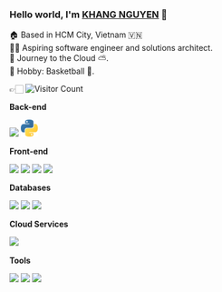 ### Hello world, I'm [KHANG NGUYEN](https://github.com/bluishfluid666) 👋

🏠 Based in HCM City, Vietnam 🇻🇳 <br/>
👨‍💻 Aspiring software engineer and solutions architect.<br/>
🚀 Journey to the Cloud ⛅️.<br/>
🌱 Hobby: Basketball 🏀.<br/>

👉🏻 ![Visitor Count](https://profile-counter.glitch.me/bluishfluid666/count.svg)

**Back-end**

<code><img height="30" src="https://raw.githubusercontent.com/bluishfluid666/bluishfluid666/master/images/ruby.png"></code>
<code><img height="30" src="https://raw.githubusercontent.com/bluishfluid666/bluishfluid666/master/images/python.png"></code>

**Front-end**

<code><img height="30" src="https://raw.githubusercontent.com/bluishfluid666/bluishfluid666/master/images/html.png"></code>
<code><img height="30" src="https://raw.githubusercontent.com/bluishfluid666/bluishfluid666/master/images/css3.png"></code>
<code><img height="30" src="https://raw.githubusercontent.com/bluishfluid666/bluishfluid666/master/images/js.png"></code>
<code><img height="30" src="https://raw.githubusercontent.com/bluishfluid666/bluishfluid666/master/images/reactjs.png"></code>

**Databases**

<code><img height="30" src="https://raw.githubusercontent.com/bluishfluid666/bluishfluid666/master/images/postgresql.png"></code>
<code><img height="30" src="https://raw.githubusercontent.com/bluishfluid666/bluishfluid666/master/images/mysql.svg"></code>
<code><img height="30" src="https://raw.githubusercontent.com/bluishfluid666/bluishfluid666/master/images/redis.png"></code>

**Cloud Services**

<code><img height="30" src="https://raw.githubusercontent.com/bluishfluid666/bluishfluid666/master/images/aws.png"></code>
<!-- <code><img height="30" src="https://raw.githubusercontent.com/bluishfluid666/bluishfluid666/master/images/gcloud.png"></code>
<code><img height="30" src="https://raw.githubusercontent.com/bluishfluid666/bluishfluid666/master/images/DigitalOcean.png"></code> -->

**Tools**

<code><img height="30" src="https://raw.githubusercontent.com/bluishfluid666/bluishfluid666/master/images/docker.png"></code>
<code><img height="30" src="https://raw.githubusercontent.com/bluishfluid666/bluishfluid666/master/images/atom.png"></code>
<code><img height="30" src="https://raw.githubusercontent.com/bluishfluid666/bluishfluid666/master/images/vim.png"></code>

<!-- [![DEREK's github stats](https://github-readme-stats.vercel.app/api?username=bluishfluid666&show_icons=true&theme=merko)](https://github.com/bluishfluid666)
 -->
